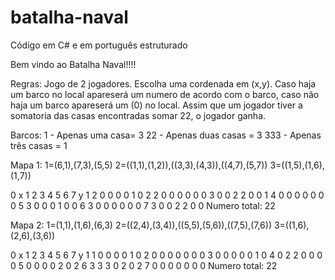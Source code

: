 # batalha-naval
Código em C# e em português estruturado

Bem vindo ao Batalha Naval!!!!

Regras:
Jogo de 2 jogadores.
Escolha uma cordenada em (x,y).
Caso haja um barco no local apareserá um numero de acordo com o barco, caso não haja um barco apareserá um (0) no local. 
Assim que um jogador tiver a somatoria das casas encontradas somar 22, o jogador ganha. 

Barcos:
1       - Apenas uma casa= 3
22      - Apenas duas casas = 3
333     - Apenas três casas = 1

Mapa 1: 
1=(6,1),(7,3),(5,5)
2=((1,1),(1,2)),((3,3),(4,3)),((4,7),(5,7))
3=((1,5),(1,6),(1,7))

0 x 1 2 3 4 5 6 7
y
1  2 0 0 0 0 1 0
2  2 0 0 0 0 0 0
3  0 0 2 2 0 0 1
4  0 0 0 0 0 0 0
5  3 0 0 0 1 0 0
6  3 0 0 0 0 0 0 
7  3 0 0 2 2 0 0
Numero total: 22

Mapa 2:
1=(1,1),(1,6),(6,3)
2=((2,4),(3,4)),((5,5),(5,6)),((7,5),(7,6))
3=((1,6),(2,6),(3,6))

0 x 1 2 3 4 5 6 7
y
1  1 0 0 0 0 1 0
2  0 0 0 0 0 0 0
3  0 0 0 0 0 1 0
4  0 2 2 0 0 0 0
5  0 0 0 0 2 0 2
6  3 3 3 0 2 0 2 
7  0 0 0 0 0 0 0
Numero total: 22
